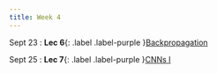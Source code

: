 ```yaml
---
title: Week 4
---
```


Sept 23
: **Lec 6**{: .label .label-purple }[Backpropagation](/CSCI5980-F24-DeepRob/slides/minn_deeprob_f24_06_backpropagation.pdf)


Sept 25
: **Lec 7**{: .label .label-purple }[CNNs I](/CSCI5980-F24-DeepRob/slides/minn_deeprob_f24_07_convolutional_neural_networks.pdf)

